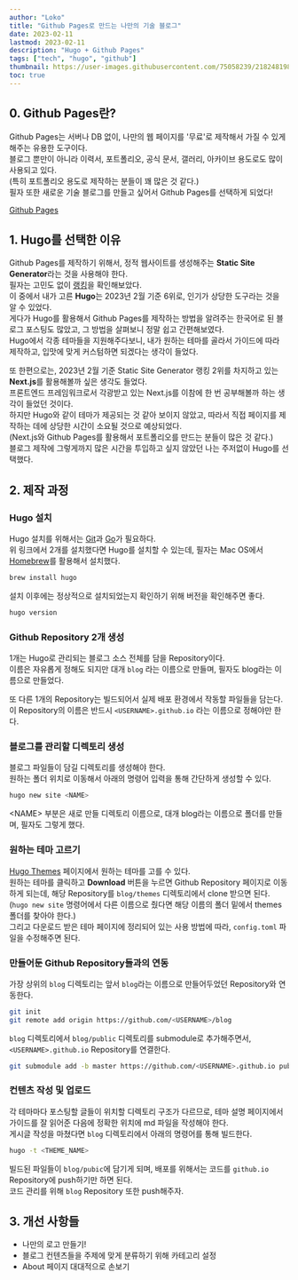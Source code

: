 ```yaml
---
author: "Loko"
title: "Github Pages로 만드는 나만의 기술 블로그"
date: 2023-02-11
lastmod: 2023-02-11
description: "Hugo + Github Pages"
tags: ["tech", "hugo", "github"]
thumbnail: https://user-images.githubusercontent.com/75058239/218248198-861c23ad-9eed-4240-90f3-445878f794f2.png
toc: true
---
```


## 0. Github Pages란?

Github Pages는 서버나 DB 없이, 나만의 웹 페이지를 '무료'로 제작해서 가질 수 있게 해주는 유용한 도구이다.  
블로그 뿐만이 아니라 이력서, 포트폴리오, 공식 문서, 갤러리, 아카이브 용도로도 많이 사용되고 있다.  
(특히 포트폴리오 용도로 제작하는 분들이 꽤 많은 것 같다.)  
필자 또한 새로운 기술 블로그를 만들고 싶어서 Github Pages를 선택하게 되었다!

[Github Pages](https://pages.github.com)

## 1. Hugo를 선택한 이유

Github Pages를 제작하기 위해서, 정적 웹사이트를 생성해주는 **Static Site Generator**라는 것을 사용해야 한다.  
필자는 고민도 없이 [랭킹](https://ossinsight.io/collections/static-site-generator/)을 확인해보았다.  
이 중에서 내가 고른 **Hugo**는 2023년 2월 기준 6위로, 인기가 상당한 도구라는 것을 알 수 있었다.  
게다가 Hugo를 활용해서 Github Pages를 제작하는 방법을 알려주는 한국어로 된 블로그 포스팅도 많았고, 그 방법을 살펴보니 정말 쉽고 간편해보였다.  
Hugo에서 각종 테마들을 지원해주다보니, 내가 원하는 테마를 골라서 가이드에 따라 제작하고, 입맛에 맞게 커스텀하면 되겠다는 생각이 들었다.

또 한편으로는, 2023년 2월 기준 Static Site Generator 랭킹 2위를 차지하고 있는 **Next.js**를 활용해볼까 싶은 생각도 들었다.  
프론트엔드 프레임워크로서 각광받고 있는 Next.js를 이참에 한 번 공부해볼까 하는 생각이 들었던 것이다.  
하지만 Hugo와 같이 테마가 제공되는 것 같아 보이지 않았고, 따라서 직접 페이지를 제작하는 데에 상당한 시간이 소요될 것으로 예상되었다.  
(Next.js와 Github Pages를 활용해서 포트폴리오를 만드는 분들이 많은 것 같다.)  
블로그 제작에 그렇게까지 많은 시간을 투입하고 싶지 않았던 나는 주저없이 Hugo를 선택했다.

## 2. 제작 과정

### Hugo 설치

Hugo 설치를 위해서는 [Git](https://git-scm.com/downloads)과 [Go](https://go.dev/dl/)가 필요하다.  
위 링크에서 2개를 설치했다면 Hugo를 설치할 수 있는데, 필자는 Mac OS에서 [Homebrew](https://brew.sh/)를 활용해서 설치했다.

```sh
brew install hugo
```

설치 이후에는 정상적으로 설치되었는지 확인하기 위해 버전을 확인해주면 좋다.

```sh
hugo version
```

### Github Repository 2개 생성

1개는 Hugo로 관리되는 블로그 소스 전체를 담을 Repository이다.  
이름은 자유롭게 정해도 되지만 대개 `blog` 라는 이름으로 만들며, 필자도 blog라는 이름으로 만들었다.

또 다른 1개의 Repository는 빌드되어서 실제 배포 환경에서 작동할 파일들을 담는다.  
이 Repository의 이름은 반드시 `<USERNAME>.github.io` 라는 이름으로 정해야만 한다.

### 블로그를 관리할 디렉토리 생성

블로그 파일들이 담길 디렉토리를 생성해야 한다.  
원하는 폴더 위치로 이동해서 아래의 명령어 입력을 통해 간단하게 생성할 수 있다.

```sh
hugo new site <NAME>
```

\<NAME> 부분은 새로 만들 디렉토리 이름으로, 대개 blog라는 이름으로 폴더를 만들며, 필자도 그렇게 했다.

### 원하는 테마 고르기

[Hugo Themes](https://themes.gohugo.io/) 페이지에서 원하는 테마를 고를 수 있다.  
원하는 테마를 클릭하고 **Download** 버튼을 누르면 Github Repository 페이지로 이동하게 되는데, 해당 Repository를 `blog/themes` 디렉토리에서 clone 받으면 된다.  
(`hugo new site` 명령어에서 다른 이름으로 줬다면 해당 이름의 폴더 밑에서 themes 폴더를 찾아야 한다.)  
그리고 다운로드 받은 테마 페이지에 정리되어 있는 사용 방법에 따라, `config.toml` 파일을 수정해주면 된다.

### 만들어둔 Github Repository들과의 연동

가장 상위의 `blog` 디렉토리는 앞서 `blog`라는 이름으로 만들어두었던 Repository와 연동한다.

```sh
git init
git remote add origin https://github.com/<USERNAME>/blog
```

`blog` 디렉토리에서 `blog/public` 디렉토리를 submodule로 추가해주면서, `<USERNAME>.github.io` Repository를 연결한다.

```sh
git submodule add -b master https://github.com/<USERNAME>.github.io public
```

### 컨텐츠 작성 및 업로드

각 테마마다 포스팅할 글들이 위치할 디렉토리 구조가 다르므로, 테마 설명 페이지에서 가이드를 잘 읽어준 다음에 정확한 위치에 md 파일을 작성해야 한다.  
게시글 작성을 마쳤다면 `blog` 디렉토리에서 아래의 명령어를 통해 빌드한다.

```sh
hugo -t <THEME_NAME>
```

빌드된 파일들이 `blog/pubic`에 담기게 되며, 배포를 위해서는 코드를 `github.io` Repository에 push하기만 하면 된다.  
코드 관리를 위해 `blog` Repository 또한 push해주자.

## 3. 개선 사항들

- 나만의 로고 만들기!
- 블로그 컨텐츠들을 주제에 맞게 분류하기 위해 카테고리 설정
- About 페이지 대대적으로 손보기
